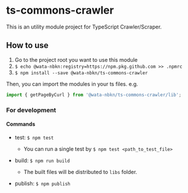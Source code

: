 # ts-commons-crawler

This is an utility module project for TypeScript Crawler/Scraper.

## How to use

1. Go to the project root you want to use this module
1. `$ echo @wata-nbkn:registry=https://npm.pkg.github.com >> .npmrc`
1. `$ npm install --save @wata-nbkn/ts-commons-crawler`

Then, you can import the modules in your ts files.
e.g.

```.js
import { getPageByCurl } from '@wata-nbkn/ts-commons-crawler/lib';
```

### For development

#### Commands

- test: `$ npm test`

  - You can run a single test by `$ npm test <path_to_test_file>`

- build: `$ npm run build`

  - The built files will be distributed to `libs` folder.

- publish: `$ npm publish`
